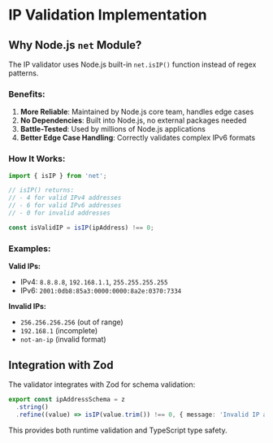 # IP Validation Implementation

## Why Node.js `net` Module?

The IP validator uses Node.js built-in `net.isIP()` function instead of regex patterns.

### Benefits:

1. **More Reliable**: Maintained by Node.js core team, handles edge cases
2. **No Dependencies**: Built into Node.js, no external packages needed
3. **Battle-Tested**: Used by millions of Node.js applications
4. **Better Edge Case Handling**: Correctly validates complex IPv6 formats

### How It Works:

```typescript
import { isIP } from 'net';

// isIP() returns:
// - 4 for valid IPv4 addresses
// - 6 for valid IPv6 addresses
// - 0 for invalid addresses

const isValidIP = isIP(ipAddress) !== 0;
```

### Examples:

**Valid IPs:**

- IPv4: `8.8.8.8`, `192.168.1.1`, `255.255.255.255`
- IPv6: `2001:0db8:85a3:0000:0000:8a2e:0370:7334`

**Invalid IPs:**

- `256.256.256.256` (out of range)
- `192.168.1` (incomplete)
- `not-an-ip` (invalid format)

## Integration with Zod

The validator integrates with Zod for schema validation:

```typescript
export const ipAddressSchema = z
  .string()
  .refine((value) => isIP(value.trim()) !== 0, { message: 'Invalid IP address format' });
```

This provides both runtime validation and TypeScript type safety.
